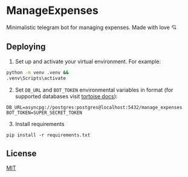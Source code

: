 # ManageExpenses

Minimalistic telegram bot for managing expenses. Made with love 💘

## Deploying

1. Set up and activate your virtual environment. For example:

```bash
python -m venv .venv &&
.venv\Scripts\activate
```

2. Set `DB_URL` and `BOT_TOKEN` environmental variables in format (for supported databases
   visit [tortoise docs](https://tortoise.github.io/databases.html)):

```
DB_URL=asyncpg://postgres:postgres@localhost:5432/manage_expenses
BOT_TOKEN=SUPER_SECRET_TOKEN
```

3. Install requirements

```
pip install -r requirements.txt
```

## License

[MIT](https://choosealicense.com/licenses/mit/)